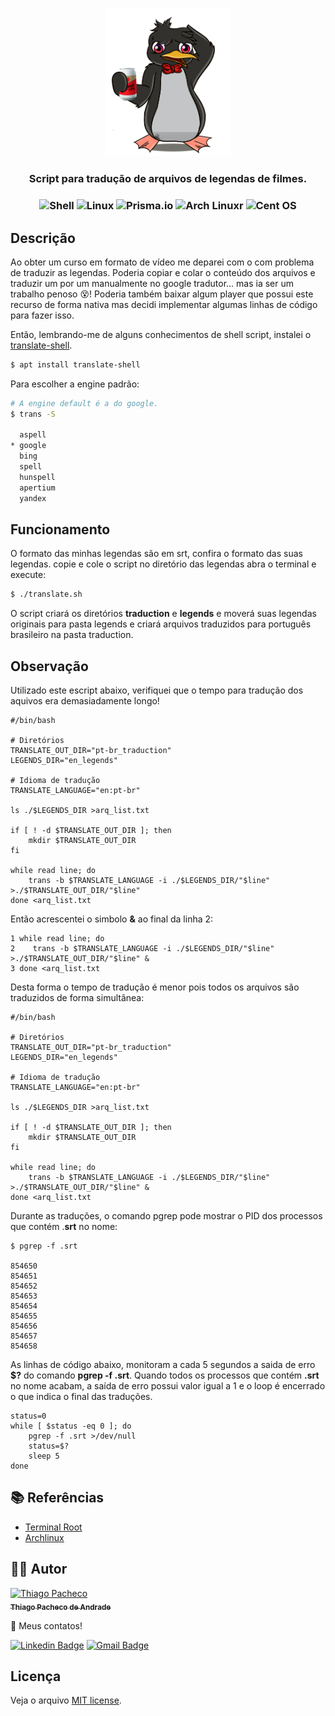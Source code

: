 <p align="center">
  <a href="#" target="blank"><img src=".images/linux.png" width="200" alt="Crazy Linux" /></a>
</p>

  <H3 align="center"> Script para tradução de arquivos de legendas de filmes.
    <H3 align="center">
<img src="https://img.shields.io/badge/shell_script-%23121011.svg?style=for-the-badge&logo=gnu-bash&logoColor=white" alt="Shell" />

<img src="https://img.shields.io/badge/Linux-FCC624?style=for-the-badge&logo=linux&logoColor=black" alt="Linux" />

<img src="https://img.shields.io/badge/Debian-D70A53?style=for-the-badge&logo=debian&logoColor=white" alt="Prisma.io" />

<img src="https://img.shields.io/badge/Arch%20Linux-1793D1?logo=arch-linux&logoColor=fff&style=for-the-badge" alt="Arch Linuxr" />

<img src="https://img.shields.io/badge/cent%20os-002260?style=for-the-badge&logo=centos&logoColor=F0F0F0" alt="Cent OS" />

## Descrição

Ao obter um curso em formato de vídeo me deparei com o com problema de traduzir as legendas. Poderia copiar e colar o conteúdo dos arquivos e traduzir um por um manualmente no google tradutor... mas ia ser um trabalho penoso 😵‍! Poderia também baixar algum player que possui este recurso de forma nativa mas decidi implementar algumas linhas de código para fazer isso.

Então, lembrando-me de alguns conhecimentos de shell script, instalei o [translate-shell](https://man.archlinux.org/man/community/translate-shell/trans.1.en).

```bash
$ apt install translate-shell
```

Para escolher a engine padrão:

```bash
# A engine default é a do google.
$ trans -S

  aspell
* google
  bing
  spell
  hunspell
  apertium
  yandex
```

## Funcionamento

O formato das minhas legendas são em srt, confira o formato das suas legendas. copie e cole o script no diretório das legendas abra o terminal e execute:

```bash
$ ./translate.sh
```

O script criará os diretórios <strong>traduction</strong> e <strong>legends</strong> e moverá suas legendas originais para pasta legends e criará arquivos traduzidos para português brasileiro na pasta traduction.

## Observação

Utilizado este escript abaixo, verifiquei que o tempo para tradução dos aquivos era demasiadamente longo!

```shell
#/bin/bash

# Diretórios
TRANSLATE_OUT_DIR="pt-br_traduction"
LEGENDS_DIR="en_legends"

# Idioma de tradução
TRANSLATE_LANGUAGE="en:pt-br"

ls ./$LEGENDS_DIR >arq_list.txt

if [ ! -d $TRANSLATE_OUT_DIR ]; then
    mkdir $TRANSLATE_OUT_DIR
fi

while read line; do
    trans -b $TRANSLATE_LANGUAGE -i ./$LEGENDS_DIR/"$line" >./$TRANSLATE_OUT_DIR/"$line"
done <arq_list.txt
```

Então acrescentei o simbolo <strong>&</strong> ao final da linha 2:

```shell
1 while read line; do
2    trans -b $TRANSLATE_LANGUAGE -i ./$LEGENDS_DIR/"$line" >./$TRANSLATE_OUT_DIR/"$line" &
3 done <arq_list.txt
```

Desta forma o tempo de tradução é menor pois todos os arquivos são traduzidos de forma simultânea:

```shell
#/bin/bash

# Diretórios
TRANSLATE_OUT_DIR="pt-br_traduction"
LEGENDS_DIR="en_legends"

# Idioma de tradução
TRANSLATE_LANGUAGE="en:pt-br"

ls ./$LEGENDS_DIR >arq_list.txt

if [ ! -d $TRANSLATE_OUT_DIR ]; then
    mkdir $TRANSLATE_OUT_DIR
fi

while read line; do
    trans -b $TRANSLATE_LANGUAGE -i ./$LEGENDS_DIR/"$line" >./$TRANSLATE_OUT_DIR/"$line" &
done <arq_list.txt

```

Durante as traduções, o comando pgrep pode mostrar o PID dos processos que contém .<strong>srt</strong> no nome:

```shell
$ pgrep -f .srt

854650
854651
854652
854653
854654
854655
854656
854657
854658
```

As linhas de código abaixo, monitoram a cada 5 segundos a saida de erro <strong>$?</strong> do comando <strong>pgrep -f .srt</strong>. Quando todos os processos que contém <strong>.srt</strong> no nome acabam, a saída de erro possui valor igual a 1 e o loop é encerrado o que indica o final das traduções.

```shell
status=0
while [ $status -eq 0 ]; do
    pgrep -f .srt >/dev/null
    status=$?
    sleep 5
done
```

## **📚 Referências**

- [Terminal Root](https://terminalroot.com.br/2019/10/traduza-rapidamente-textos-via-linha-de-comando.html)
- [Archlinux](https://man.archlinux.org/man/community/translate-shell/trans.1.en)

## **👨‍🚀 Autor**

<a href="https://github.com/tpaphysics">
<img alt="Thiago Pacheco" src="https://images.weserv.nl/?url=avatars.githubusercontent.com/u/46402647?v=4?v=4&h=300&w=300&fit=cover&mask=circle&maxage=7d" width="100px"/>
  <br />
  <sub>
    <b>Thiago Pacheco de Andrade</b>
  </sub>
</a>
<br />

👋 Meus contatos!

[![Linkedin Badge](https://img.shields.io/badge/-LinkedIn-blue?style=for-the-badge&logo=Linkedin&logoColor=white&link=https://www.linkedin.com/in/thiago-pacheco-200a1a86/)](https://www.linkedin.com/in/thiago-pacheco-200a1a86/)
[![Gmail Badge](https://img.shields.io/badge/-Gmail-c14438?style=for-the-badge&logo=Gmail&logoColor=white&link=mailto:physics.posgrad.@gmail.com)](mailto:physics.posgrad.@gmail.com)

## Licença

Veja o arquivo [MIT license](LICENSE.md).
